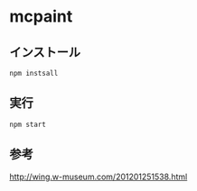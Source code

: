 # mcpaint

## インストール

```
npm instsall
```

## 実行

```
npm start
```

## 参考

http://wing.w-museum.com/201201251538.html

